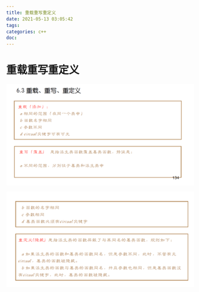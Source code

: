 ```yaml
---
title: 重载重写重定义
date: 2021-05-13 03:05:42
tags:
categories: c++
doc:
---
```


# 重载重写重定义

![1620846366366](/images/javawz/1620846366366.png)

![1620846376910](/images/javawz/1620846376910.png)

